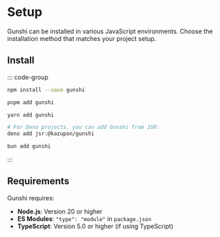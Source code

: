 # Setup

Gunshi can be installed in various JavaScript environments. Choose the installation method that matches your project setup.

## Install

::: code-group

```sh [npm]
npm install --save gunshi
```

```sh [pnpm]
pnpm add gunshi
```

```sh [yarn]
yarn add gunshi
```

```sh [deno]
# For Deno projects, you can add Gunshi from JSR:
deno add jsr:@kazupon/gunshi
```

```sh [bun]
bun add gunshi
```

:::

## Requirements

Gunshi requires:

- **Node.js**: Version 20 or higher
- **ES Modules**: `"type": "module"` in `package.json`
- **TypeScript**: Version 5.0 or higher (if using TypeScript)
